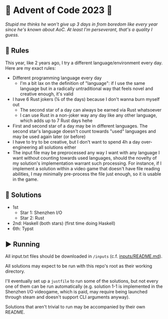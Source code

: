 # 🎄 Advent of Code 2023 🎄
 
_Stupid me thinks he won't give up 3 days in from boredom like every year since he's known about AoC. At least I'm perseverant, that's a quality I guess._

## 🚷 Rules

This year, like 2 years ago, I try a different language/environment every day. Here are my exact rules:

  * Different programming language every day
    * I'm a bit lax on the definition of "language": if I use the same language but in a radically untraditional way that feels novel and creative enough, it's valid
  * I have 6 Rust jokers (¼ of the days) because I don't wanna burn myself out
    * The second star of a day can always be earned via Rust whatsoever
    * I can use Rust in a non-joker way any day like any other language, which adds up to 7 Rust days hehe
  * First and second star of a day may be in different languages. The second star's language doesn't count towards "used" languages and may be used again later (or before)
  * I have to try to be creative, but I don't want to spend 4h a day over-engineering all solutions either
  * The input file may be preprocessed any way I want with any language I want without counting towards used languages, should the novelty of my solution's implementation warrant such processing. For instance, if I implement a solution within a video game that doesn't have file reading abilities, I may minimally pre-process the file just enough, so it is usable in the game.

## 📆 Solutions

  * 1st
    * Star 1: Shenzhen I/O
    * Star 2: Rust
  * 2nd: Haskell (both stars) (first time doing Haskell)
  * 6th: Typst

## ▶️ Running

All input.txt files should be downloaded in `/inputs` (c.f. [inputs/README.md](inputs/README.md)).

All solutions may expect to be run with this repo's root as their working directory.

I'll eventually set up a `justfile` to run some of the solutions, but not every one of them can be run automatically (e.g. solution 1-1 is implemented in the Shenzhen I/O videogame, which is paid, may require being launched through steam and doesn't support CLI arguments anyway).

Solutions that aren't trivial to run may be accompanied by their own README.
